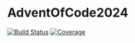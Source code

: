 # AdventOfCode2024

[![Build Status](https://github.com/jfhbuist/AdventOfCode2024.jl/actions/workflows/CI.yml/badge.svg?branch=main)](https://github.com/jfhbuist/AdventOfCode2024.jl/actions/workflows/CI.yml?query=branch%3Amain)
[![Coverage](https://codecov.io/gh/jfhbuist/AdventOfCode2024.jl/branch/main/graph/badge.svg)](https://codecov.io/gh/jfhbuist/AdventOfCode2024.jl)
